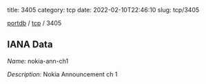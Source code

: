 title: 3405
category: tcp
date: 2022-02-10T22:46:10
slug: tcp/3405

[portdb](/) / [tcp](/category/tcp.html) / 3405


## IANA Data

_Name:_ nokia-ann-ch1

_Description:_ Nokia Announcement ch 1

